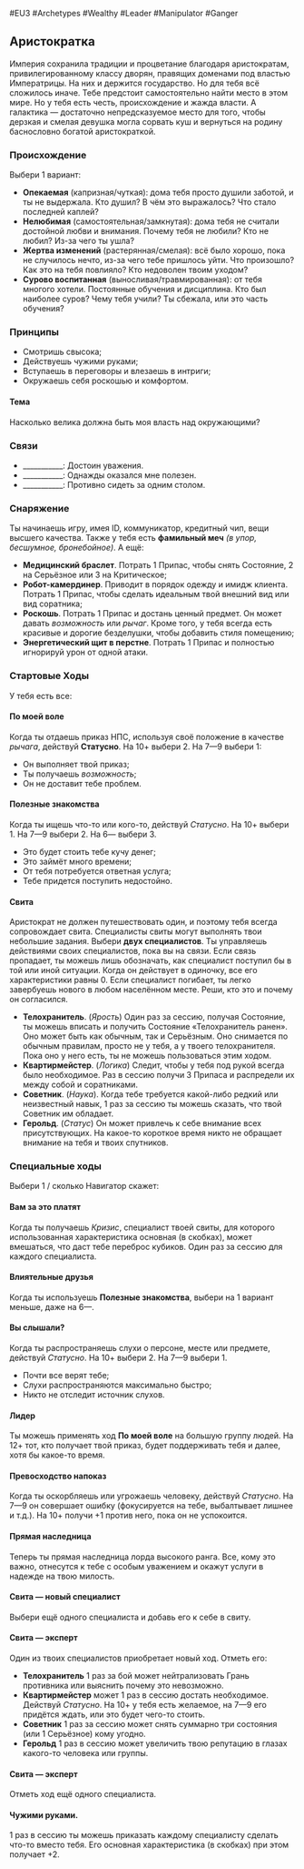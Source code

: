 #EU3 #Archetypes #Wealthy #Leader #Manipulator #Ganger 

## Аристократка
Империя сохранила традиции и процветание благодаря аристократам, привилегированному классу дворян, правящих доменами под властью Императрицы. На них и держится государство. Но для тебя всё сложилось иначе. Тебе предстоит самостоятельно найти место в этом мире. Но у тебя есть честь, происхождение и жажда власти. А галактика — достаточно непредсказуемое место для того, чтобы дерзкая и смелая девушка могла сорвать куш и вернуться на родину баснословно богатой аристократкой.

### Происхождение
Выбери 1 вариант:
- **Опекаемая** (капризная/чуткая): дома тебя просто душили заботой, и ты не выдержала. Кто душил? В чём это выражалось? Что стало последней каплей? 
- **Нелюбимая** (самостоятельная/замкнутая): дома тебя не считали достойной любви и внимания. Почему тебя не любили? Кто не любил? Из-за чего ты ушла? 
- **Жертва изменений** (растерянная/смелая): всё было хорошо, пока не случилось нечто, из-за чего тебе пришлось уйти. Что произошло? Как это на тебя повлияло? Кто недоволен твоим уходом? 
- **Сурово воспитанная** (выносливая/травмированная): от тебя многого хотели. Постоянные обучения и дисциплина. Кто был наиболее суров? Чему тебя учили? Ты сбежала, или это часть обучения?

### Принципы
- Смотришь свысока; 
- Действуешь чужими руками; 
- Вступаешь в переговоры и влезаешь в интриги; 
- Окружаешь себя роскошью и комфортом.
#### Тема
Насколько велика должна быть моя власть над окружающими?

### Связи
- \_\_\_\_\_\_\_\_\_\_\_: Достоин уважения.
- \_\_\_\_\_\_\_\_\_\_\_: Однажды оказался мне полезен.
- \_\_\_\_\_\_\_\_\_\_\_: Противно сидеть за одним столом.

### Снаряжение
Ты начинаешь игру, имея ID, коммуникатор, кредитный чип, вещи высшего качества. Также у тебя есть **фамильный меч** *(в упор, бесшумное, бронебойное)*. А ещё: 
- **Медицинский браслет**. Потрать 1 Припас, чтобы снять Состояние, 2 на Серьёзное или 3 на Критическое; 
- **Робот-камердинер**. Приводит в порядок одежду и имидж клиента. Потрать 1 Припас, чтобы сделать идеальным твой внешний вид или вид соратника; 
- **Роскошь**. Потрать 1 Припас и достань ценный предмет. Он может давать *возможность* или *рычаг*. Кроме того, у тебя всегда есть красивые и дорогие безделушки, чтобы добавить стиля помещению; 
- **Энергетический щит в перстне**. Потрать 1 Припас и полностью игнорируй урон от одной атаки.

### Стартовые Ходы
У тебя есть все:
#### По моей воле
Когда ты отдаешь приказ НПС, используя своё положение в качестве *рычага*, действуй **Статусно**. На 10+ выбери 2. На 7—9 выбери 1: 
- Он выполняет твой приказ; 
- Ты получаешь *возможность*; 
- Он не доставит тебе проблем. 

#### Полезные знакомства
Когда ты ищешь что-то или кого-то, действуй *Статусно*. На 10+ выбери 1. На 7—9 выбери 2. На 6— выбери 3. 
- Это будет стоить тебе кучу денег; 
- Это займёт много времени; 
- От тебя потребуется ответная услуга; 
- Тебе придется поступить недостойно. 
 
#### Свита
Аристократ не должен путешествовать один, и поэтому тебя всегда сопровождает свита. Специалисты свиты могут выполнять твои небольшие задания. Выбери **двух специалистов**. 
Ты управляешь действиями своих специалистов, пока вы на связи. Если связь пропадает, ты можешь лишь обозначать, как специалист поступил бы в той или иной ситуации. Когда он действует в одиночку, все его характеристики равны 0. Если специалист погибает, ты легко завербуешь нового в любом населённом месте. Реши, кто это и почему он согласился. 
- **Телохранитель**. (*Ярость*) Один раз за сессию, получая Состояние, ты можешь вписать и получить Состояние «Телохранитель ранен». Оно может быть как обычным, так и Серьёзным. Оно снимается по обычным правилам, просто не у тебя, а у твоего телохранителя. Пока оно у него есть, ты не можешь пользоваться этим ходом. 
- **Квартирмейстер**. (*Логика*) Следит, чтобы у тебя под рукой всегда было необходимое. Раз в сессию получи 3 Припаса и распредели их между собой и соратниками. 
- **Советник**. (*Наука*). Когда тебе требуется какой-либо редкий или неизвестный навык, 1 раз за сессию ты можешь сказать, что твой Советник им обладает. 
- **Герольд**. (*Статус*) Он может привлечь к себе внимание всех присутствующих. На какое-то короткое время никто не обращает внимание на тебя и твоих спутников. 

### Специальные ходы
Выбери 1 / сколько Навигатор скажет: 
#### Вам за это платят
Когда ты получаешь *Кризис*, специалист твоей свиты, для которого использованная характеристика основная (в скобках), может вмешаться, что даст тебе переброс кубиков. Один раз за сессию для каждого специалиста. 

#### Влиятельные друзья
Когда ты используешь **Полезные знакомства**, выбери на 1 вариант меньше, даже на 6—. 

#### Вы слышали?
Когда ты распространяешь слухи о персоне, месте или предмете, действуй *Статусно*. На 10+ выбери 2. На 7—9 выбери 1. 
- Почти все верят тебе; 
- Слухи распространяются максимально быстро; 
- Никто не отследит источник слухов. 

#### Лидер
Ты можешь применять ход **По моей воле** на большую группу людей. На 12+ тот, кто получает твой приказ, будет поддерживать тебя и далее, хотя бы какое-то время. 

#### Превосходство напоказ
Когда ты оскорбляешь или угрожаешь человеку, действуй *Статусно*. На 7—9 он совершает ошибку (фокусируется на тебе, выбалтывает лишнее и т.д.). На 10+ получи +1 против него, пока он не успокоится. 

#### Прямая наследница
Теперь ты прямая наследница лорда высокого ранга. Все, кому это важно, отнесутся к тебе с особым уважением и окажут услуги в надежде на твою милость. 

#### Свита — новый специалист
Выбери ещё одного специалиста и добавь его к себе в свиту. 

#### Свита — эксперт
Один из твоих специалистов приобретает новый ход. Отметь его: 
-  **Телохранитель** 1 раз за бой может нейтрализовать Грань противника или выяснить почему это невозможно. 
-  **Квартирмейстер** может 1 раз в сессию достать необходимое. Действуй *Статусно*. На 10+ у тебя есть желаемое, на 7—9 его придётся ждать, или это будет чего-то стоить. 
-  **Советник** 1 раз за сессию может снять суммарно три состояния (или 1 Серьёзное) кому угодно. 
-  **Герольд** 1 раз в сессию может увеличить твою репутацию в глазах какого-то человека или группы. 

#### Свита — эксперт
Отметь ход ещё одного специалиста. 

#### Чужими руками. 
1 раз в сессию ты можешь приказать каждому специалисту сделать что-то вместо тебя. Его основная характеристика (в скобках) при этом получает +2.